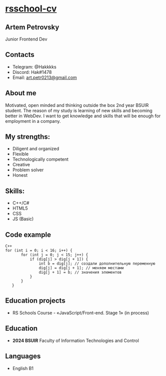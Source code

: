 # [rsschool-cv](https://www.youtube.com/shorts/fvS5h6SfZBk?&ab_channel=beautifulearth)


## **Artem Petrovsky**
 Junior Frontend Dev
 
 
## **Contacts**
- Telegram: @Hakkkks
- Discord: Hak#1478
- Email: art.petr0213@gmail.com


## **About me**
Motivated, open minded and thinking outside the box 2nd year BSUIR student. The reason of my study is learning of new skills and becoming better in WebDev. I want to get knowledge and skills that will be enough for employment in a company.


## My strengths:
  - Diligent and organized
  - Flexible
  - Technologically competent
  - Creative
  - Problem solver
  - Honest
  
  
## Skills:
 - C++/C#
 - HTML5
 - CSS
 - JS (Basic)
 
 
## Code example 
 
 ```
C++
for (int i = 0; i < 16; i++) {
        for (int j = 0; j < 15; j++) {
            if (dig[j] > dig[j + 1]) {
                int b = dig[j]; // создали дополнительную переменную
                dig[j] = dig[j + 1]; // меняем местами
                dig[j + 1] = b; // значения элементов
            }
        }
    } 
```


## Education projects
 - RS Schools Course - «JavaScript/Front-end. Stage 1» (in process)
 
 
## Education 
- **2024 BSUIR** Faculty of Information Technologies and Control


## Languages 
- English B1

